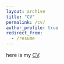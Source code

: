 ```yaml
---
layout: archive
title: "CV"
permalink: /cv/
author_profile: true
redirect_from:
  - /resume
---
```


here is my [CV](https://drive.google.com/file/d/1oVTatNKCLMykv2vEkqVPbN8eP62InFjK/view).
